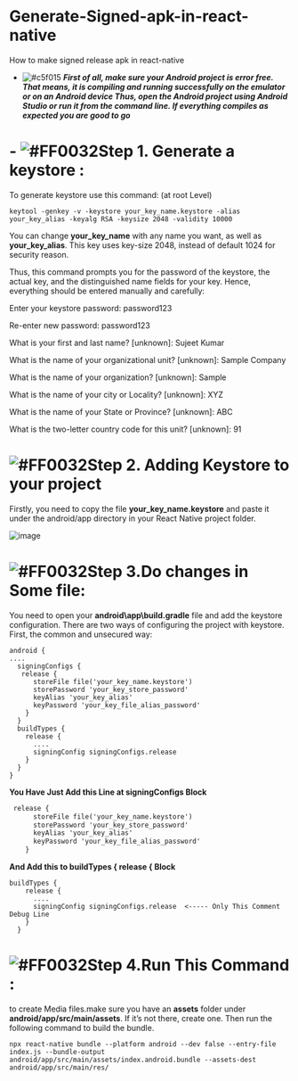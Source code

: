 # Generate-Signed-apk-in-react-native
How to make signed release apk in react-native


- ![#c5f015](https://placehold.co/15x15/c5f015/c5f015.png) ***First of all, make sure your Android project is error free. That means, it is compiling and running successfully on the emulator or on an Android device Thus, open the Android project using Android Studio or run it from the command line. If everything compiles as expected you are good to go***

# - ![#FF0032](https://placehold.co/15x15/FF0032/FF0032.png)Step 1. Generate a keystore :
 To generate keystore use this command: (at root Level)
 ```
 keytool -genkey -v -keystore your_key_name.keystore -alias your_key_alias -keyalg RSA -keysize 2048 -validity 10000
 ```
You can change **your_key_name** with any name you want, as well as **your_key_alias**. This key uses key-size 2048, instead of default 1024 for security reason.

Thus, this command prompts you for the password of the keystore, the actual key, and the distinguished name fields for your key. Hence, everything should be entered manually and carefully:

Enter your keystore password: password123

Re-enter new password: password123

What is your first and last name? [unknown]: Sujeet Kumar

What is the name of your organizational unit? [unknown]: Sample Company

What is the name of your organization? [unknown]: Sample

What is the name of your city or Locality? [unknown]: XYZ

What is the name of your State or Province? [unknown]: ABC

What is the two-letter country code for this unit? [unknown]: 91

# ![#FF0032](https://placehold.co/15x15/FF0032/FF0032.png)Step 2. Adding Keystore to your project
  Firstly, you need to copy the file **your_key_name.keystore** and paste it under the android/app directory in your React Native project folder.

![image](https://user-images.githubusercontent.com/49394996/212828707-f0261c96-7b0e-46dc-8730-86ccb7d1e0c4.png)



# ![#FF0032](https://placehold.co/15x15/FF0032/FF0032.png)Step 3.Do changes in Some file:

You need to open your **android\app\build.gradle** file and add the keystore configuration. There are two ways of configuring the project with keystore. First, the common and unsecured way:

```
android {
....
  signingConfigs {
   release {
      storeFile file('your_key_name.keystore')
      storePassword 'your_key_store_password'
      keyAlias 'your_key_alias'
      keyPassword 'your_key_file_alias_password'
    }
  }
  buildTypes {
    release {
      ....
      signingConfig signingConfigs.release
    }
  }
}
```

**You Have Just Add this Line at signingConfigs Block**

```diff
 release {
      storeFile file('your_key_name.keystore')
      storePassword 'your_key_store_password'
      keyAlias 'your_key_alias'
      keyPassword 'your_key_file_alias_password'
    }
```
**And Add this to  buildTypes {
    release {  Block**
    
```
buildTypes {
    release {
      ....
      signingConfig signingConfigs.release  <----- Only This Comment Debug Line
    }
  }
  ```

# ![#FF0032](https://placehold.co/15x15/FF0032/FF0032.png)Step 4.Run This Command :

to create Media files.make sure you have an **assets** folder under **android/app/src/main/assets**. If it’s not there, create one. Then run the following command to build the bundle.
```
npx react-native bundle --platform android --dev false --entry-file index.js --bundle-output android/app/src/main/assets/index.android.bundle --assets-dest android/app/src/main/res/
```
